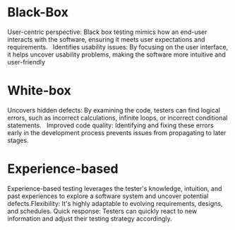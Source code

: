 
# Black-Box
User-centric perspective: Black box testing mimics how an end-user interacts with the software, ensuring it meets user expectations and requirements.   
Identifies usability issues: By focusing on the user interface, it helps uncover usability problems, making the software more intuitive and user-friendly

# White-box

Uncovers hidden defects: By examining the code, testers can find logical errors, such as incorrect calculations, infinite loops, or incorrect conditional statements.   
Improved code quality: Identifying and fixing these errors early in the development process prevents issues from propagating to later stages.

# Experience-based
Experience-based testing leverages the tester's knowledge, intuition, and past experiences to explore a software system and uncover potential defects.Flexibility: It's highly adaptable to evolving requirements, designs, and schedules.
Quick response: Testers can quickly react to new information and adjust their testing strategy accordingly.
